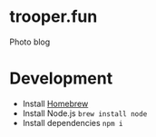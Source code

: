 # trooper.fun
Photo blog

# Development
- Install [Homebrew](https://brew.sh/)
- Install Node.js `brew install node`
- Install dependencies `npm i`